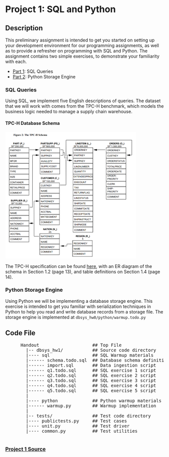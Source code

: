 # Project 1: SQL and Python

## Description
This preliminary assignment is intended to get you started on setting up your development environment for our programming assignments, as well as to provide a refresher on programming with SQL and Python. The assignment contains two simple exercises, to demonstrate your familiarity with each.

* [Part 1](#part1): SQL Queries
* [Part 2](#part2): Python Storage Engine

<a name="part1"></a>
### SQL Queries
Using SQL, we implement five English descriptions of queries. The dataset that we will work with comes from the TPC-H benchmark, which models the business logic needed to manage a supply chain warehouse.

#### TPC-H Database Schema
<img src="./Images/TPC-H_Schema.PNG" title="Project 1's DB Schema" alt="Should be showing the DB described earlier" width="415" height="400"/>

The TPC-H specification can be found [here](http://www.tpc.org/tpc_documents_current_versions/pdf/tpc-h_v2.17.1.pdf), with an ER diagram of the schema in Section 1.2 (page 13), and table definitions on Section 1.4 (page 14).

<a name="part2"></a>
### Python Storage Engine
Using Python we will be implementing a database storage engine. This exercise is intended to get you familiar with serialization techniques in Python to help you read and write database records from a storage file. The storage engine is implemented at `dbsys_hw0/python/warmup.todo.py`

## Code File
<dl>
 <dd><pre>
 Handout                    ## Top File
   |-- dbsys_hw1/           ## Source code directory
   |---- sql                ## SQL Warmup materials 
   |------ schema.todo.sql  ## Database schema definition script 
   |------ import.sql       ## Data ingestion script  
   |------ q1.todo.sql      ## SQL exercise 1 script  
   |------ q2.todo.sql      ## SQL exercise 2 script  
   |------ q3.todo.sql      ## SQL exercise 3 script  
   |------ q4.todo.sql      ## SQL exercise 4 script  
   |------ q5.todo.sql      ## SQL exercise 5 script  
   | 
   |---- python             ## Python warmup materials  
   |------ warmup.py        ## Warmup implementation  
   | 
   |-- tests/               ## Test code directory 
   |---- publictests.py     ## Test cases 
   |---- unit.py            ## Test driver 
   |---- common.py          ## Test utilities 
 </pre></dd> 
</dl>

### [Project 1 Source](http://damsl.cs.jhu.edu/teaching/dbsys/2017/assignments/hw0/)
